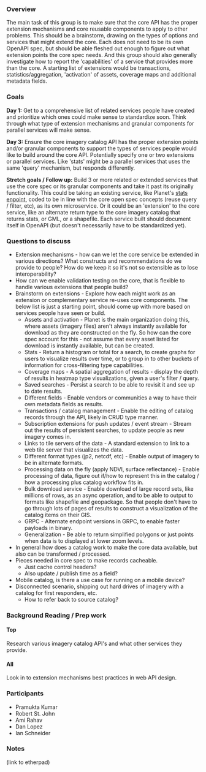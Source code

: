 ### Overview

The main task of this group is to make sure that the core API has the proper extension mechanisms and core reusable components 
to apply to other problems. This should be a brainstorm, drawing on the types of options and services that might extend the 
core. Each does not need to be its own OpenAPI spec, but should be able fleshed out enough to figure out what extension points 
the core spec needs. And this group should also generally investigate how to report the 'capabilities' of a service that 
provides more than the core. A starting list of extensions would be transactions, statistics/aggregation, 'activation' of 
assets, coverage maps and additional metadata fields.

### Goals

**Day 1:** Get to a comprehensive list of related services people have created and prioritize which ones could make sense to standardize soon. Think through what type of extension mechanisms and granular components for parallel services will make sense.

**Day 3:** Ensure the core imagery catalog API has the proper extension points and/or granular components to support the types of services people would like to build around the core API. Potentially specify one or two extensions or parallel services. Like 'stats' might be a parallel services that uses the same 'query' mechanism, but responds differently.

**Stretch goals / Follow up:** Build 3 or more related or extended services that use the core spec or its granular components and take it past its originally functionality. This could be taking an existing service, like Planet's [stats enpoint](https://www.planet.com/docs/api-quickstart-examples/step-1-search/#stats), coded to be in line with the core open spec concepts (reuse query / filter, etc), as its own microservice. Or it could be an 'extension' to the core service, like an alternate return type to the core imagery catalog that returns stats, or GML, or a shapefile. Each service built should document itself in OpenAPI (but doesn't necessarily have to be standardized yet).

 
### Questions to discuss

* Extension mechanisms - how can we let the core service be extended in various directions? What constructs and recommendations do we provide to people? How do we keep it so it's not so extensible as to lose interoperability? 
* How can we enable validation testing on the core, that is flexible to handle various extensions that people build?
* Brainstorm on extensions - Explore how each might work as an extension or complementary service re-uses core components. The below list is just a starting point, should come up with more based on services people have seen or build.
    * Assets and activation - Planet is the main organization doing this, where assets (imagery files) aren't always instantly available for download as they are constructed on the fly. So how can the core spec account for this - not assume that every asset listed for download is instantly available, but can be created.
    * Stats - Return a histogram or total for a search, to create graphs for users to visualize results over time, or to group in to other buckets of information for cross-filtering type capabilities.
    * Coverage maps - A spatial aggregation of results - display the depth of results in heatmap type visualizations, given a user's filter / query.
    * Saved searches - Persist a search to be able to revisit it and see up to date results.
    * Different fields - Enable vendors or communities a way to have their own metadata fields as results.
    * Transactions / catalog management - Enable the editing of catalog records through the API, likely in CRUD type manner.
    * Subscription extensions for push updates / event stream - Stream out the results of persistent searches, to update people as new imagery comes in.
    * Links to tile servers of the data - A standard extension to link to a web tile server that visualizes the data.
    * Different format types (jp2, netcdf, etc) - Enable output of imagery to be in alternate formats.
    * Processing data on the fly (apply NDVI, surface reflectance) - Enable processing of data, figure out if/how to represent this in the catalog / how a processing plus catalog workflow fits in.
    * Bulk download service - Enable download of large record sets, like millions of rows, as an async operation, and to be able to output to formats like shapefile and geopackage. So that people don't have to go through lots of pages of results to construct a visualization of the catalog items on their GIS.
    * GRPC - Alternate endpoint versions in GRPC, to enable faster payloads in binary.
    * Generalization - Be able to return simplified polygons or just points when data is to displayed at lower zoom levels.
 * In general how does a catalog work to make the core data available, but also can be transformed / processed.
 * Pieces needed in core spec to make records cacheable.
    * Just cache control headers?
    * Also update / publish time as a field?
 * Mobile catalog, is there a use case for running on a mobile device?
 * Disconnected scenario, shipping out hard drives of imagery with a catalog for first responders, etc.
    * How to refer back to source catalog?


 
### Background Reading / Prep work
 
#### Top
Research various imagery catalog API's and what other services they provide.
 
#### All
Look in to extension mechanisms best practices in web API design.

 
### Participants
* Pramukta Kumar
* Robert St. John
* Ami Rahav
* Dan Lopez
* Ian Schneider
 
 
### Notes 
(link to etherpad)
